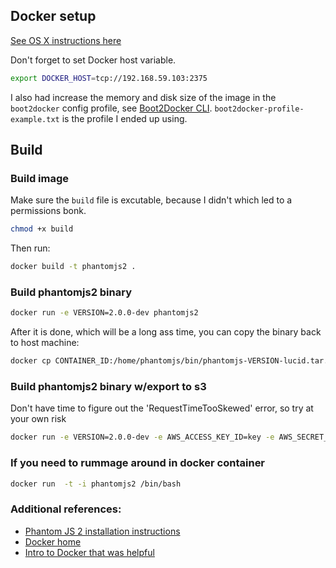 ## Docker setup

[See OS X instructions here](https://docs.docker.com/installation/mac/)

Don't forget to set Docker host variable.
```bash
export DOCKER_HOST=tcp://192.168.59.103:2375
```

I also had increase the memory and disk size of the image in the `boot2docker` config profile, see [Boot2Docker CLI](https://github.com/boot2docker/boot2docker-cli).  `boot2docker-profile-example.txt` is the profile I ended up using.

## Build

### Build image
Make sure the `build` file is excutable, because I didn't which led to a permissions bonk.
```bash
chmod +x build
```

Then run:
```bash
docker build -t phantomjs2 .
```

### Build phantomjs2 binary
```bash
docker run -e VERSION=2.0.0-dev phantomjs2
```

After it is done, which will be a long ass time, you can copy the binary back to host machine:
```bash
docker cp CONTAINER_ID:/home/phantomjs/bin/phantomjs-VERSION-lucid.tar.gz .
```

### Build phantomjs2 binary w/export to s3
Don't have time to figure out the 'RequestTimeTooSkewed' error, so try at your own risk
```bash
docker run -e VERSION=2.0.0-dev -e AWS_ACCESS_KEY_ID=key -e AWS_SECRET_ACCESS_KEY=secret -e BUCKET=s3bucket phantomjs2
```

### If you need to rummage around in docker container
```bash
docker run  -t -i phantomjs2 /bin/bash
```


### Additional references:
* [Phantom JS 2 installation instructions](https://github.com/ariya/phantomjs/wiki/PhantomJS-2)
* [Docker home](https://docs.docker.com)
* [Intro to Docker that was helpful](https://serversforhackers.com/articles/2014/03/20/getting-started-with-docker/)

